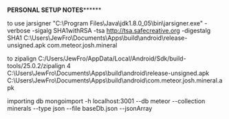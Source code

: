 ********PERSONAL SETUP NOTES**************

to use jarsigner
"C:\Program Files\Java\jdk1.8.0_05\bin\jarsigner.exe" -verbose -sigalg SHA1withRSA -tsa http://tsa.safecreative.org -digestalg SHA1 C:\Users\JewFro\Documents\Apps\build\android\release-unsigned.apk com.meteor.josh.mineral

to zipalign
C:/Users/JewFro/AppData/Local/Android/Sdk/build-tools/25.0.2/zipalign 4 C:\Users\JewFro\Documents\Apps\build\android\release-unsigned.apk C:\Users\JewFro\Documents\Apps\build\android\com.meteor.josh.mineral.apk

importing db
mongoimport -h localhost:3001 --db meteor --collection minerals --type json --file baseDb.json --jsonArray
